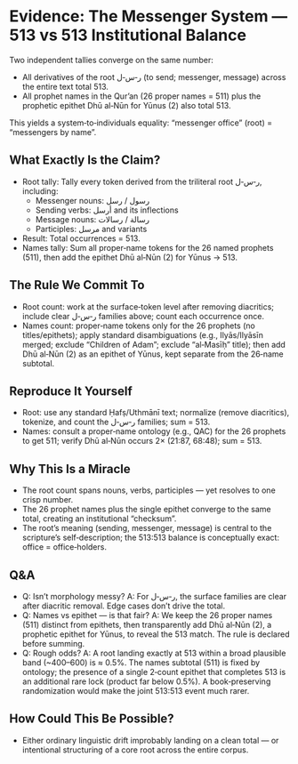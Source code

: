 # Evidence: The Messenger System — 513 vs 513 Institutional Balance

Two independent tallies converge on the same number:

- All derivatives of the root ر‑س‑ل (to send; messenger, message) across the entire text total 513.
- All prophet names in the Qur’an (26 proper names = 511) plus the prophetic epithet Dhū al‑Nūn for Yūnus (2) also total 513.

This yields a system‑to‑individuals equality: “messenger office” (root) = “messengers by name”.

## What Exactly Is the Claim?

- Root tally: Tally every token derived from the triliteral root ر‑س‑ل, including:
  - Messenger nouns: رسول / رسل
  - Sending verbs: أرسل and its inflections
  - Message nouns: رسالة / رسالات
  - Participles: مرسل and variants
- Result: Total occurrences = 513.
- Names tally: Sum all proper‑name tokens for the 26 named prophets (511), then add the epithet Dhū al‑Nūn (2) for Yūnus → 513.

## The Rule We Commit To

- Root count: work at the surface‑token level after removing diacritics; include clear ر‑س‑ل families above; count each occurrence once.
- Names count: proper‑name tokens only for the 26 prophets (no titles/epithets); apply standard disambiguations (e.g., Ilyās/Ilyāsīn merged; exclude “Children of Adam”; exclude “al‑Masīḥ” title); then add Dhū al‑Nūn (2) as an epithet of Yūnus, kept separate from the 26‑name subtotal.

## Reproduce It Yourself

- Root: use any standard Ḥafṣ/Uthmānī text; normalize (remove diacritics), tokenize, and count the ر‑س‑ل families; sum = 513.
- Names: consult a proper‑name ontology (e.g., QAC) for the 26 prophets to get 511; verify Dhū al‑Nūn occurs 2× (21:87, 68:48); sum = 513.

## Why This Is a Miracle

- The root count spans nouns, verbs, participles — yet resolves to one crisp number.
- The 26 prophet names plus the single epithet converge to the same total, creating an institutional “checksum”.
- The root’s meaning (sending, messenger, message) is central to the scripture’s self‑description; the 513:513 balance is conceptually exact: office = office‑holders.

## Q&A

- Q: Isn’t morphology messy?
  A: For ر‑س‑ل, the surface families are clear after diacritic removal. Edge cases don’t drive the total.
- Q: Names vs epithet — is that fair?
  A: We keep the 26 proper names (511) distinct from epithets, then transparently add Dhū al‑Nūn (2), a prophetic epithet for Yūnus, to reveal the 513 match. The rule is declared before summing.
- Q: Rough odds?
  A: A root landing exactly at 513 within a broad plausible band (~400–600) is ≈ 0.5%. The names subtotal (511) is fixed by ontology; the presence of a single 2‑count epithet that completes 513 is an additional rare lock (product far below 0.5%). A book‑preserving randomization would make the joint 513:513 event much rarer.

## How Could This Be Possible?

- Either ordinary linguistic drift improbably landing on a clean total — or intentional structuring of a core root across the entire corpus.
